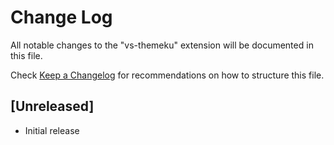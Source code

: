 # Change Log

All notable changes to the "vs-themeku" extension will be documented in this file.

Check [Keep a Changelog](http://keepachangelog.com/) for recommendations on how to structure this file.

## [Unreleased]

- Initial release
